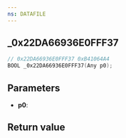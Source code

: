 ```yaml
---
ns: DATAFILE
---
```

## _0x22DA66936E0FFF37

```c
// 0x22DA66936E0FFF37 0xB41064A4
BOOL _0x22DA66936E0FFF37(Any p0);
```


## Parameters
* **p0**: 

## Return value

